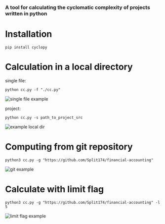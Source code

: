 ### A tool for calculating the cyclomatic complexity of projects written in python

# Installation

```
pip install cyclopy
```

# Calculation in a local directory

single file:

```python cc.py -f "./cc.py"``` 

![single file example](https://raw.githubusercontent.com/Split174/cyclopy/assets/example_cc_single.png)

project:

```python cc.py -s path_to_project_src``` 

![example local dir](https://raw.githubusercontent.com/Split174/cyclopy/assets/example_cc_localdir.png)


# Computing from git repository

```python3 cc.py -g "https://github.com/Split174/financial-accounting"```

![git example](https://raw.githubusercontent.com/Split174/cyclopy/assets/example_cc1.png)


# Calculate with limit flag

```python3 cc.py -g "https://github.com/Split174/financial-accounting" -l 5```

![limit flag example](https://raw.githubusercontent.com/Split174/cyclopy/assets/example_cc_limitflag.png)
